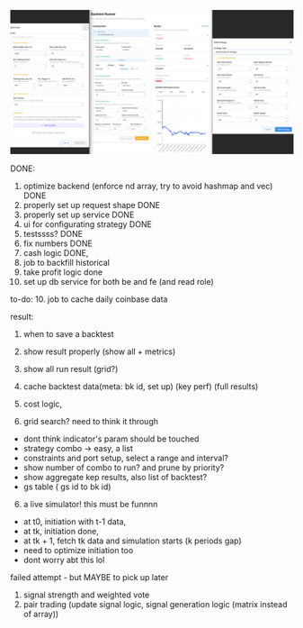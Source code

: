 ![](./ababa/hahaha.png)

DONE:

1. optimize backend (enforce nd array, try to avoid hashmap and vec) DONE
2. properly set up request shape DONE
3. properly set up service DONE
4. ui for configurating strategy DONE
5. testssss? DONE
6. fix numbers DONE
7. cash logic DONE,
8. job to backfill historical
9. take profit logic done
10. set up db service for both be and fe (and read role)

to-do: 10. job to cache daily coinbase data

result:

1. when to save a backtest
2. show result properly (show all + metrics)
3. show all run result (grid?)
4. cache backtest data(meta: bk id, set up) (key perf) (full results)

5. cost logic,

6. grid search? need to think it through

- dont think indicator's param should be touched
- strategy combo -> easy, a list
- constraints and port setup, select a range and interval?
- show number of combo to run? and prune by priority?
- show aggregate kep results, also list of backtest?
- gs table ( gs id to bk id)

6. a live simulator! this must be funnnn

- at t0, initiation with t-1 data,
- at tk, initiation done,
- at tk + 1, fetch tk data and simulation starts (k periods gap)
- need to optimize initiation too
- dont worry abt this lol

failed attempt - but MAYBE to pick up later

1. signal strength and weighted vote
2. pair trading (update signal logic, signal generation logic (matrix instead of array))
